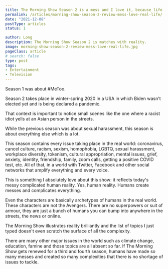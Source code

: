 ```yaml
---
title: The Morning Show Season 2 is a mess and I love it, because life is all over the place
permalink: /articles/morning-show-season-2-review-mess-love-real-life/
date: "2021-12-08"
postType: articles
status: 1

author: Long
description: The Morning Show Season 2 is matches with reality.
image: morning-show-season-2-review-mess-love-real-life.jpg
pageClass: article
# search: false
type: post
tags:
- Entertainment
- Television
---
```


Season 1 was about #MeToo.

Season 2 takes place in winter-spring 2020 in a USA in which Biden wasn't elected yet and is being declared a pandemic.

That context is important to notice small scenes like the one where a racist idiot yells at an Asian person in the streets.

While the previous season was about sexual harassment, this season is about everything else which is a lot.

This season contains every issue taking place in the real world: coronavirus, cancel culture, racism, sexism, homophobia, LGBTQ, sexual harassment, workplace diversity, tokenism, cultural appropriation, mental issues, grief, anxiety, identity, friendship, family, zoom calls, getting a positive COVID test, etc. All of that, in a world with Twitter, Facebook and other social networks that amplify everything and every voice.

This is something I absolutely love about this show: it reflects today's messy complicated human reality. Yes, human reality. Humans create messes and complicates everything.

Even the characters are basically archetypes of humans in the real world. These characters are not the Avengers. There are no superpowers or suit of armour, they are just a bunch of humans you can bump into anywhere in the streets, the news or online.

The Morning Show illustrates reality brilliantly and the list of topics I just typed doesn't even scratch the surface of all the complexity.

There are many other major issues in the world such as climate change, education, famine and those topics are all absent so far. If The Morning Show gets renewed for a third and fourth season, humans have made so many messes and created so many complexities that there is no shortage of issues to tackle.
